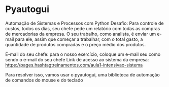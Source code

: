 # Pyautogui
Automação de Sistemas e Processos com Python
Desafio:
Para controle de custos, todos os dias, seu chefe pede um relatório com todas as compras de mercadorias da empresa. O seu trabalho, como analista, é enviar um e-mail para ele, assim que começar a trabalhar, com o total gasto, a quantidade de produtos compradas e o preço médio dos produtos.

E-mail do seu chefe: para o nosso exercício, coloque um e-mail seu como sendo o e-mail do seu chefe
Link de acesso ao sistema da empresa: https://pages.hashtagtreinamentos.com/aula1-intensivao-sistema

Para resolver isso, vamos usar o pyautogui, uma biblioteca de automação de comandos do mouse e do teclado
